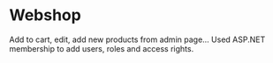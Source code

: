 Webshop
=======
Add to cart, edit, add new products from admin page...
Used ASP.NET membership to add users, roles and access rights.
